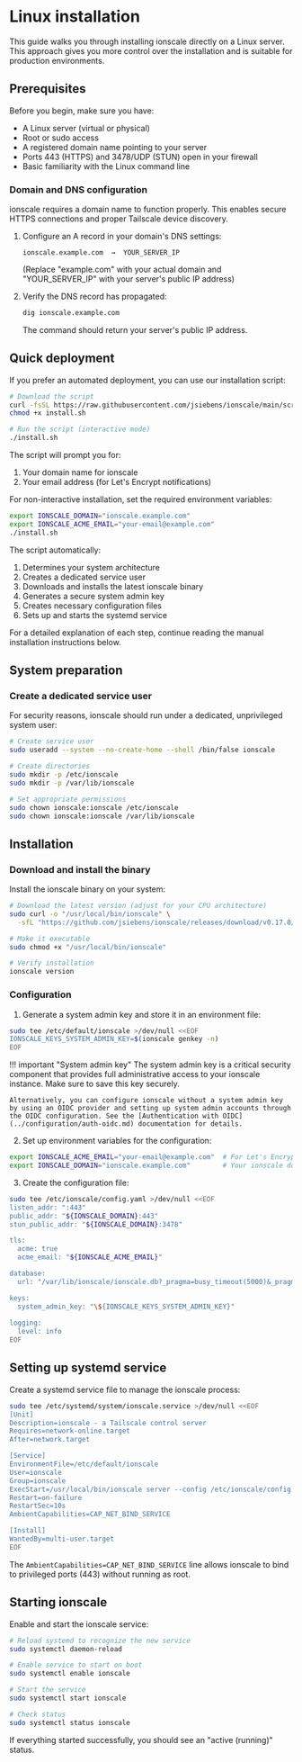 # Linux installation

This guide walks you through installing ionscale directly on a Linux server. This approach gives you more control over the installation and is suitable for production environments.

## Prerequisites

Before you begin, make sure you have:

- A Linux server (virtual or physical)
- Root or sudo access
- A registered domain name pointing to your server
- Ports 443 (HTTPS) and 3478/UDP (STUN) open in your firewall
- Basic familiarity with the Linux command line

### Domain and DNS configuration

ionscale requires a domain name to function properly. This enables secure HTTPS connections and proper Tailscale device discovery.

1. Configure an A record in your domain's DNS settings:
   ```
   ionscale.example.com  →  YOUR_SERVER_IP
   ```
   (Replace "example.com" with your actual domain and "YOUR_SERVER_IP" with your server's public IP address)

2. Verify the DNS record has propagated:
   ```bash
   dig ionscale.example.com
   ```
   The command should return your server's public IP address.

## Quick deployment

If you prefer an automated deployment, you can use our installation script:

```bash
# Download the script
curl -fsSL https://raw.githubusercontent.com/jsiebens/ionscale/main/scripts/install.sh -o install.sh
chmod +x install.sh

# Run the script (interactive mode)
./install.sh
```

The script will prompt you for:
1. Your domain name for ionscale
2. Your email address (for Let's Encrypt notifications)

For non-interactive installation, set the required environment variables:

```bash
export IONSCALE_DOMAIN="ionscale.example.com"
export IONSCALE_ACME_EMAIL="your-email@example.com"
./install.sh
```

The script automatically:

1. Determines your system architecture
2. Creates a dedicated service user
3. Downloads and installs the latest ionscale binary
4. Generates a secure system admin key
5. Creates necessary configuration files
6. Sets up and starts the systemd service

For a detailed explanation of each step, continue reading the manual installation instructions below.

## System preparation

### Create a dedicated service user

For security reasons, ionscale should run under a dedicated, unprivileged system user:

```bash
# Create service user
sudo useradd --system --no-create-home --shell /bin/false ionscale

# Create directories
sudo mkdir -p /etc/ionscale
sudo mkdir -p /var/lib/ionscale

# Set appropriate permissions
sudo chown ionscale:ionscale /etc/ionscale
sudo chown ionscale:ionscale /var/lib/ionscale
```

## Installation

### Download and install the binary

Install the ionscale binary on your system:

```bash
# Download the latest version (adjust for your CPU architecture)
sudo curl -o "/usr/local/bin/ionscale" \
  -sfL "https://github.com/jsiebens/ionscale/releases/download/v0.17.0/ionscale_linux_amd64"

# Make it executable
sudo chmod +x "/usr/local/bin/ionscale"

# Verify installation
ionscale version
```

### Configuration

1. Generate a system admin key and store it in an environment file:

```bash
sudo tee /etc/default/ionscale >/dev/null <<EOF
IONSCALE_KEYS_SYSTEM_ADMIN_KEY=$(ionscale genkey -n)
EOF
```

!!! important "System admin key"
    The system admin key is a critical security component that provides full administrative access to your ionscale instance. Make sure to save this key securely.
    
    Alternatively, you can configure ionscale without a system admin key by using an OIDC provider and setting up system admin accounts through the OIDC configuration. See the [Authentication with OIDC](../configuration/auth-oidc.md) documentation for details.

2. Set up environment variables for the configuration:

```bash
export IONSCALE_ACME_EMAIL="your-email@example.com"  # For Let's Encrypt notifications
export IONSCALE_DOMAIN="ionscale.example.com"        # Your ionscale domain
```

3. Create the configuration file:

```bash
sudo tee /etc/ionscale/config.yaml >/dev/null <<EOF
listen_addr: ":443"
public_addr: "${IONSCALE_DOMAIN}:443"
stun_public_addr: "${IONSCALE_DOMAIN}:3478"

tls:
  acme: true
  acme_email: "${IONSCALE_ACME_EMAIL}"

database:
  url: "/var/lib/ionscale/ionscale.db?_pragma=busy_timeout(5000)&_pragma=journal_mode(WAL)"

keys:
  system_admin_key: "\${IONSCALE_KEYS_SYSTEM_ADMIN_KEY}"
  
logging:
  level: info
EOF
```

## Setting up systemd service

Create a systemd service file to manage the ionscale process:

```bash
sudo tee /etc/systemd/system/ionscale.service >/dev/null <<EOF
[Unit]
Description=ionscale - a Tailscale control server
Requires=network-online.target
After=network.target

[Service]
EnvironmentFile=/etc/default/ionscale
User=ionscale
Group=ionscale
ExecStart=/usr/local/bin/ionscale server --config /etc/ionscale/config.yaml
Restart=on-failure
RestartSec=10s
AmbientCapabilities=CAP_NET_BIND_SERVICE

[Install]
WantedBy=multi-user.target
EOF
```

The `AmbientCapabilities=CAP_NET_BIND_SERVICE` line allows ionscale to bind to privileged ports (443) without running as root.

## Starting ionscale

Enable and start the ionscale service:

```bash
# Reload systemd to recognize the new service
sudo systemctl daemon-reload

# Enable service to start on boot
sudo systemctl enable ionscale

# Start the service
sudo systemctl start ionscale

# Check status
sudo systemctl status ionscale
```

If everything started successfully, you should see an "active (running)" status.

